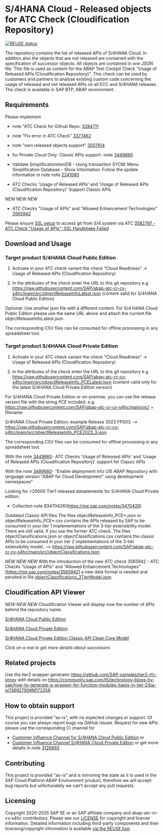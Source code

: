 # S/4HANA Cloud - Released objects for ATC Check (Cloudification Repository)

[![REUSE status](https://api.reuse.software/badge/github.com/SAP/abap-atc-cr-cv-s4hc)](https://api.reuse.software/info/github.com/SAP/abap-atc-cr-cv-s4hc)

The repository contains the list of released APIs of S/4HANA Cloud. In addition also the objects that are not released are contained with the specification of successor objects. All objects are contained in one JSON file. This file is used as content for the ABAP Test Cockpit Check "Usage of Released APIs (Cloudification Repository)". This check can be used by customers and partners to analyse existing custom code concerning the usage of released and not released APIs on all ECC and S/4HANA releases. The check is available in SAP BTP, ABAP environment.

## Requirements

Please implement 
+ note "ATC Check for Github Repo: [3284711](https://launchpad.support.sap.com/#/notes/3284711)
+ note "Fix error in ATC Check" [3377462](https://launchpad.support.sap.com/#/notes/3377462)
+ note "own released objects support" [3507814](https://launchpad.support.sap.com/#/notes/3507814)

+ for Private Cloud Only: Classic APIs support -note [3449860](https://launchpad.support.sap.com/#/notes/3449860)
+ Validate SimplificationitemDB - Using transaction SYCM: Menu Simplification Database - Show Information. Follow the update information in note note [2241080](https://launchpad.support.sap.com/#/notes/2241080)
- ATC Checks 'Usage of Released APIs' and 'Usage of Released APIs (Cloudification Repository)' Support Classic APIs

NEW NEW NEW
- ATC Checks "Usage of APIs" and "Allowed Enhancement Technologies" [3565942](https://me.sap.com/notes/3565942)

Please ensure [SSL setup](https://docs.abapgit.org/user-guide/setup/ssl-setup.html) to access git from S/4 system via ATC
[3582797 - ATC Check "Usage of APIs": SSL Handshake Failed](https://me.sap.com/notes/3582797/E)

## Download and Usage

### Target product S/4HANA Cloud Public Edition

1. Activate in your ATC check variant the check "Cloud Readiness" -> Usage of Released APIs (Cloudification Repository)

2. In the attributes of the check enter the URL to this git repository e.g https://raw.githubusercontent.com/SAP/abap-atc-cr-cv-s4hc/main/src/objectReleaseInfoLatest.json
(content valid for S/4HANA Cloud Public Edition)

Optional: Use another json file with a different content. For S/4 HANA Cloud Public Edition please use the same URL above and attach the current file objectReleaseInfoLatest.json

The corresponding CSV files can be consumed for offline processing in any spreadsheet tool.

### Target product S/4HANA Cloud Private Edition

1. Activate in your ATC check variant the check "Cloud Readiness" -> Usage of Released APIs (Cloudification Repository)

2. In the attributes of the check enter the URL to this git repository e.g https://raw.githubusercontent.com/SAP/abap-atc-cr-cv-s4hc/main/src/objectReleaseInfo_PCELatest.json
(content valid only for the latest S/4HANA Cloud Private Edition version)

For S/4HANA Cloud Private Edition or on-premise, you can use the release version file with the string *PCE* included.
e.g. https://raw.githubusercontent.com/SAP/abap-atc-cr-cv-s4hc/main/src/  + filename

S/4HANA Cloud Private Edition; example Release 2023 FPS03
--> https://raw.githubusercontent.com/SAP/abap-atc-cr-cv-s4hc/main/src/objectReleaseInfo_PCE2023_3.json

The corresponding CSV files can be consumed for offline processing in any spreadsheet tool.

With the note [3449860](https://launchpad.support.sap.com/#/notes/3449860)- ATC Checks 'Usage of Released APIs' and 'Usage of Released APIs (Cloudification Repository)' support for Classic APIs

With the note [3489660](https://me.sap.com/notes/3489660)- “Enable deployment into UI5 ABAP Repository with language version "ABAP for Cloud Development" using development namespaces”

Looking for >20000 Tier1 released dataelements for S/4HANA Cloud Private edition.

- Collection note 83470426](https://me.sap.com/notes/3470426)

Outdated Classic API files
The files objectReleaseInfo_PCE*.json or objectReleaseInfo_PCE*.csv contains the APIs released by SAP to be consumed in your tier 1 implementations of the 3-tier extensibility model.
There are still valid, if you use the former ATC check. The files objectClassifications.json or objectClassifications.csv contains the classic APIs  to be consumed in your tier 2 implementations of the 3-tier extensibility model. --> https://raw.githubusercontent.com/SAP/abap-atc-cr-cv-s4hc/main/src/objectClassifications.json

*NEW NEW NEW*
With the introduction of the new ATC check 3565942 - ATC Checks "Usage of APIs" and "Allowed Enhancement Technologies" [https://me.sap.com/notes/3565942]
a new data format is needed and persited in file [objectClassifications_3TierModel.json](https://raw.githubusercontent.com/SAP/abap-atc-cr-cv-s4hc/refs/heads/main/src/objectClassifications_3TierModel.json)

## Cloudification API Viewer

*NEW NEW NEW*
Cloudification Viewer will display now the number of APIs behind the repository name.

[S/4HANA Cloud Public Edition](https://sap.github.io/abap-atc-cr-cv-s4hc/)

[S/4HANA Cloud Private Edition](https://sap.github.io/abap-atc-cr-cv-s4hc/?version=objectReleaseInfo_PCELatest.json)

[S/4HANA Cloud Private Edition Classic API Clean Core Model](https://sap.github.io/abap-atc-cr-cv-s4hc/?version=objectClassifications_SAP.json)

*Click on a row to get more details about successors*

## Related projects

Use the tier2 wrapper generator https://github.com/SAP-samples/tier2-rfc-proxy with details on https://community.sap.com/t5/technology-blogs-by-sap/how-to-generate-a-wrapper-for-function-modules-bapis-in-tier-2/ba-p/13692790#M172258


## How to obtain support

This project is provided "as-is", with no expected changes or support. Of course you can always report bugs via GitHub issues.
Request for new APIs please use the corresponding CI channel for 
- [Customer Influence Channel for S/4HANA Cloud Public Edition](https://influence.sap.com/sap/ino/#campaign/2759) or
- [Customer Influence Channel S/4HANA Cloud Private Edition](https://influence.sap.com/sap/ino/#/campaign/3516) or
get more details in note [3126893](https://launchpad.support.sap.com/#/notes/3126893)

## Contributing

This project is provided "as-is" and is mirroring the state as it is used in the SAP Cloud Platform ABAP Environment product, therefore we will accept bug reports but unfortunately we can't accept any pull requests.

## Licensing

Copyright 2020-2025 SAP SE or an SAP affiliate company and abap-atc-cr-cv-s4hc contributors. Please see our [LICENSE](LICENSE) for copyright and license information. Detailed information including third-party components and their licensing/copyright information is available [via the REUSE tool](https://api.reuse.software/info/github.com/SAP/abap-atc-cr-cv-s4hc).
